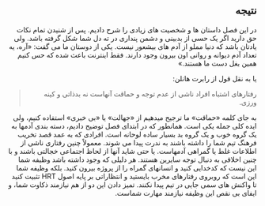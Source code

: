 <div dir="rtl">

## نتیجه

در این فصل داستان ها و شخصیت های زیادی را شرح دادیم. پس از شنیدن تمام نکات حق دارید اگر یک حسی از بدبینی و دشمن پنداری در ته دل شما شکل گرفته باشد. ولی یادتان باشد که دنیا مملو از آدم های بیشعور نیست. یکی از دوستان ما می گفت: «آره، یه تعداد آدم دیوانه و روانی اون بیرون وجود دارند. فقط اینترنت باعث شده که حس کنیم همین بغل دست ما هستند.»

یا به نقل قول از رابرت هانلن: 

> رفتارهای اشتباه افراد ناشی از عدم توجه و حماقت آنهاست نه بدذاتی و کینه ورزی. 

به جای کلمه «حماقت» ما ترجیح میدهیم از «جهالت» یا «بی خبری» استفاده کنیم، ولی ایده کلی جمله یکی است. همانطور که در ابتدای فصل توضیح دادیم، دسته بندی آدمها به یک گروه خوب و یک گروه بد بسیار ساده لوحانه است. افرادی که به عمد قصد تخریب فرهنگ تیم شما را داشته باشند به ندرت پیدا می شوند. معمولاً چنین رفتاری ناشی از اطلاعات غلط یا گمراهی آدمهاست. یا حتی شاید آنها از لحاظ اجتماعی خجالتی باشند و با چنین اخلاقی به دنبال توجه سایرین هستند. هر دلیلی که وجود داشته باشد وظیفه شما این نیست که کدخدایی کنید و انسانهای گمراه را از پروژه بیرون کنید. بلکه وظیفه شما این است که روبروی رفتارهای مخرب بایستید و انتظاراتی بر پایه اصول HRT تثبیت کنید تا واکنش های سمی جایی در تیم پیدا نکنند. تمیز دادن این دو از هم نیازمند ذکاوت شما، و ایفای بی نقص این وظیفه نیازمند مهارت شماست. 

</div>
